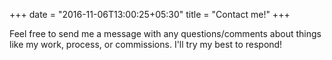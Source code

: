 +++
date = "2016-11-06T13:00:25+05:30"
title = "Contact me!"
+++

Feel free to send me a message with any questions/comments about things like my work, process, or commissions. I'll try my best to respond! 
